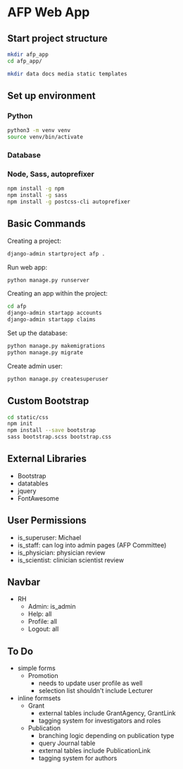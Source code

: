 # AFP Web App

## Start project structure

```bash
mkdir afp_app
cd afp_app/

mkdir data docs media static templates
```

## Set up environment

### Python

```bash
python3 -m venv venv
source venv/bin/activate
```

### Database

### Node, Sass, autoprefixer

```bash
npm install -g npm
npm install -g sass
npm install -g postcss-cli autoprefixer
```

## Basic Commands

Creating a project:

```bash
django-admin startproject afp .
```

Run web app:

```bash
python manage.py runserver
```

Creating an app within the project:

```bash
cd afp
django-admin startapp accounts
django-admin startapp claims
```

Set up the database:

```bash
python manage.py makemigrations
python manage.py migrate
```

Create admin user:

```bash
python manage.py createsuperuser
```

## Custom Bootstrap

```bash
cd static/css
npm init
npm install --save bootstrap
sass bootstrap.scss bootstrap.css
```

## External Libraries

-   Bootstrap
-   datatables
-   jquery
-   FontAwesome

## User Permissions

-   is_superuser: Michael
-   is_staff: can log into admin pages (AFP Committee)
-   is_physician: physician review
-   is_scientist: clinician scientist review

## Navbar

-   RH
    -   Admin: is_admin
    -   Help: all
    -   Profile: all
    -   Logout: all

## To Do

-   simple forms
    -   Promotion
        -   needs to update user profile as well
        -   selection list shouldn't include Lecturer
-   inline formsets
    -   Grant
        -   external tables include GrantAgency, GrantLink
        -   tagging system for investigators and roles
    -   Publication
        -   branching logic depending on publication type
        -   query Journal table
        -   external tables include PublicationLink
        -   tagging system for authors
